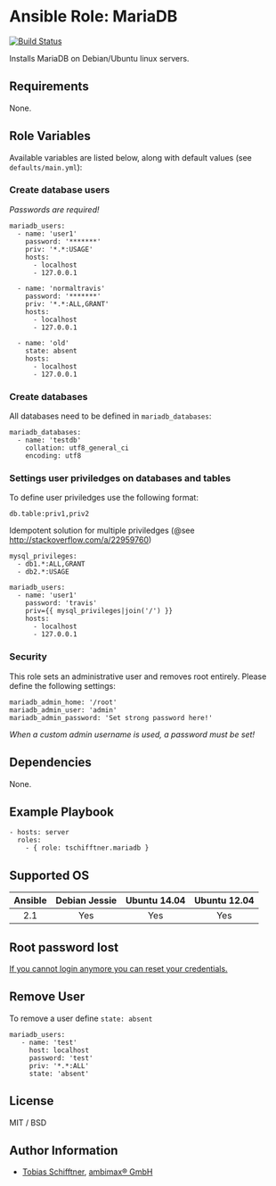 # Ansible Role: MariaDB

[![Build Status](https://travis-ci.org/tschifftner/ansible-role-mariadb.svg?branch=master)](https://travis-ci.org/tschifftner/ansible-role-mariadb)

Installs MariaDB on Debian/Ubuntu linux servers.

## Requirements

None.

## Role Variables

Available variables are listed below, along with default values (see `defaults/main.yml`):

### Create database users

_Passwords are required!_

```
mariadb_users:
  - name: 'user1'
    password: '*******'
    priv: '*.*:USAGE'
    hosts:
      - localhost
      - 127.0.0.1

  - name: 'normaltravis'
    password: '*******'
    priv: '*.*:ALL,GRANT'
    hosts:
      - localhost
      - 127.0.0.1
      
  - name: 'old'
    state: absent
    hosts:
      - localhost
      - 127.0.0.1
```

### Create databases

All databases need to be defined in ```mariadb_databases```:

```
mariadb_databases:
  - name: 'testdb'
    collation: utf8_general_ci
    encoding: utf8
```

### Settings user priviledges on databases and tables

To define user priviledges use the following format:
```
db.table:priv1,priv2
```

Idempotent solution for multiple priviledges (@see http://stackoverflow.com/a/22959760)

```
mysql_privileges:
  - db1.*:ALL,GRANT
  - db2.*:USAGE
  
mariadb_users:  
  - name: 'user1'
    password: 'travis'
    priv={{ mysql_privileges|join('/') }}
    hosts:
      - localhost
      - 127.0.0.1
```

### Security

This role sets an administrative user and removes root entirely. Please define the following settings:

```
mariadb_admin_home: '/root'
mariadb_admin_user: 'admin'
mariadb_admin_password: 'Set strong password here!'
```

_When a custom admin username is used, a password must be set!_

## Dependencies

None.

## Example Playbook

    - hosts: server
      roles:
        - { role: tschifftner.mariadb }

## Supported OS

Ansible          | Debian Jessie    | Ubuntu 14.04    | Ubuntu 12.04
:--------------: | :--------------: | :-------------: | :-------------: 
2.1              | Yes              | Yes             | Yes

## Root password lost

[If you cannot login anymore you can reset your credentials.](https://falseisnotnull.wordpress.com/2012/10/31/did-you-lose-your-mariadb-root-password-gnulinux/)

## Remove User
To remove a user define ```state: absent```
```
mariadb_users:
   - name: 'test'
     host: localhost
     password: 'test'
     priv: '*.*:ALL'
     state: 'absent'
```

## License

MIT / BSD

## Author Information

 - [Tobias Schifftner](https://twitter.com/tschifftner), [ambimax® GmbH](https://www.ambimax.de)